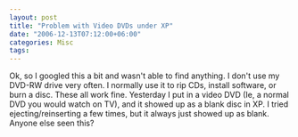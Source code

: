 ```yaml
---
layout: post
title: "Problem with Video DVDs under XP"
date: "2006-12-13T07:12:00+06:00"
categories: Misc 
tags: 
---
```


Ok, so I googled this a bit and wasn't able to find anything. I don't use my DVD-RW drive very often. I normally use it to rip CDs, install software, or burn a disc. These all work fine. Yesterday I put in a video DVD (Ie, a normal DVD you would watch on TV), and it showed up as a blank disc in XP. I tried ejecting/reinserting a few times, but it always just showed up as blank. Anyone else seen this?
